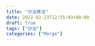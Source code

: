 ```yaml
---
title: "分治算法"
date: 2022-02-23T12:55:03+08:00
draft: true
tags: ["分治"]
categories: ["Merge"]
---
```


